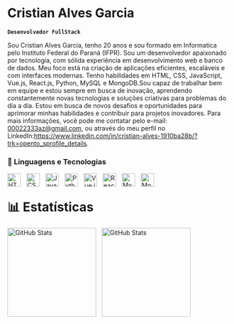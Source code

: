 # Cristian Alves Garcia

**`Desenvolvedor FullStack`**

Sou Cristian Alves Garcia, tenho 20 anos e sou formado em Informatica pelo Instituto Federal do Paraná (IFPR). Sou um desenvolvedor apaixonado por tecnologia, com sólida experiência em desenvolvimento web e banco de dados. Meu foco está na criação de aplicações eficientes, escaláveis e com interfaces modernas. Tenho habilidades em HTML, CSS, JavaScript, Vue.js, React.js, Python, MySQL e MongoDB.Sou capaz de trabalhar bem em equipe e estou sempre em busca de inovação, aprendendo constantemente novas tecnologias e soluções criativas para problemas do dia a dia. Estou em busca de novos desafios e oportunidades para aprimorar minhas habilidades e contribuir para projetos inovadores. Para mais informações, você pode me contatar pelo e-mail: 00022333az@gmail.com, ou através do meu perfil no LinkedIn:https://www.linkedin.com/in/cristian-alves-1910ba28b/?trk=opento_sprofile_details.


### 🤖 Linguagens e Tecnologias

<img align="left" alt="HTML" title="HTML" width="30px" style="padding-right: 10px;" src= "https://cdn.jsdelivr.net/gh/devicons/devicon@latest/icons/html5/html5-original.svg" />

<img align="left" alt="CSS" title="CSS" width="30px" style="padding-right: 10px;" src="https://cdn.jsdelivr.net/gh/devicons/devicon@latest/icons/css3/css3-original.svg" />

<img align="left" alt="JavaScript" title="JavaScript" width="30px" style="padding-right: 10px;" src="https://cdn.jsdelivr.net/gh/devicons/devicon@latest/icons/javascript/javascript-original.svg" />

<img align="left" alt="Python" title="Python" width="30px" style="padding-right: 10px;" src="https://cdn.jsdelivr.net/gh/devicons/devicon@latest/icons/python/python-original.svg" />

<img align="left" alt="Vue.js" title="Vue.js" width="30px" style="padding-right: 10px;" src="https://cdn.jsdelivr.net/gh/devicons/devicon@latest/icons/vuejs/vuejs-original.svg" />

<img align="left" alt="React.js" title="React.js" width="30px" style="padding-right: 10px;" src="https://cdn.jsdelivr.net/gh/devicons/devicon@latest/icons/react/react-original.svg" />

<img align="left" alt="MySQL" title="MySQL" width="30px" style="padding-right: 10px;" src="https://cdn.jsdelivr.net/gh/devicons/devicon@latest/icons/mysql/mysql-original.svg" />

<img align="left" alt="MongoDB" title="MongoDB" width="30px" style="padding-right: 10px;" src="https://cdn.jsdelivr.net/gh/devicons/devicon@latest/icons/mongodb/mongodb-original.svg" />

 <br>
 
# 📊 Estatísticas

<p>
  <img 
    align="left" 
    alt="GitHub Stats" 
    height="200" 
    style="padding-right: 10px;" 
    src="https://github-readme-stats.vercel.app/api?username=Larissakich&show_icons=true&theme=tokyonight&include_all_commits=true&locale=pt-br" 
  />

<img 
      align="left" 
      alt="GitHub Stats" 
      height="200" 
      src="https://github-readme-stats.vercel.app/api/top-langs/?username=larissakich&theme=tokyonight&layout=compact&custom_title=Tecnologias&langs_count=9" 
  />

</p>
